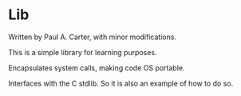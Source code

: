 # Lib

Written by Paul A. Carter, with minor modifications.

This is a simple library for learning purposes.

Encapsulates system calls, making code OS portable.

Interfaces with the C stdlib. So it is also an example of how to do so.
